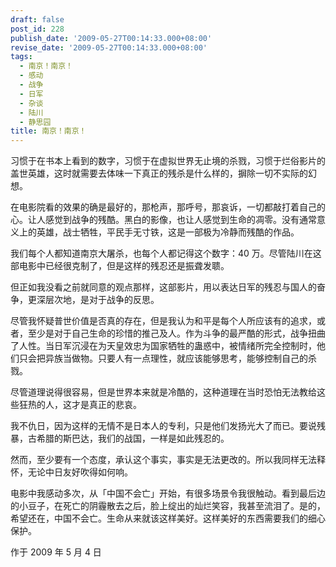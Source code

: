 ```yaml
---
draft: false
post_id: 228
publish_date: '2009-05-27T00:14:33.000+08:00'
revise_date: '2009-05-27T00:14:33.000+08:00'
tags:
  - 南京！南京！
  - 感动
  - 战争
  - 日军
  - 杂谈
  - 陆川
  - 静思园
title: 南京！南京！
---
```


习惯于在书本上看到的数字，习惯于在虚拟世界无止境的杀戮，习惯于烂俗影片的盖世英雄，这时就需要去体味一下真正的残杀是什么样的，摒除一切不实际的幻想。

在电影院看的效果的确是最好的，那枪声，那呼号，那哀诉，一切都敲打着自己的心。让人感觉到战争的残酷。黑白的影像，也让人感觉到生命的凋零。没有通常意义上的英雄，战士牺牲，平民手无寸铁，这是一部极为冷静而残酷的作品。

我们每个人都知道南京大屠杀，也每个人都记得这个数字：40 万。尽管陆川在这部电影中已经很克制了，但是这样的残忍还是振聋发聩。

但正如我没看之前就同意的观点那样，这部影片，用以表达日军的残忍与国人的奋争，更深层次地，是对于战争的反思。

尽管我怀疑普世价值是否真的存在，但是我认为和平是每个人所应该有的追求，或者，至少是对于自己生命的珍惜的推己及人。作为斗争的最严酷的形式，战争扭曲了人性。当日军沉浸在为天皇效忠为国家牺牲的蛊惑中，被情绪所完全控制时，他们只会把异族当做物。只要人有一点理性，就应该能够思考，能够控制自己的杀戮。

尽管道理说得很容易，但是世界本来就是冷酷的，这种道理在当时恐怕无法教给这些狂热的人，这才是真正的悲哀。

我不仇日，因为这样的无情不是日本人的专利，只是他们发扬光大了而已。要说残暴，古希腊的斯巴达，我们的战国，一样是如此残忍的。

然而，至少要有一个态度，承认这个事实，事实是无法更改的。所以我同样无法释怀，无论中日友好吹得如何响。

电影中我感动多次，从「中国不会亡」开始，有很多场景令我很触动。看到最后边的小豆子，在死亡的阴霾散去之后，脸上绽出的灿烂笑容，我甚至流泪了。是的，希望还在，中国不会亡。生命从来就该这样美好。这样美好的东西需要我们的细心保护。

作于 2009 年 5 月 4 日
